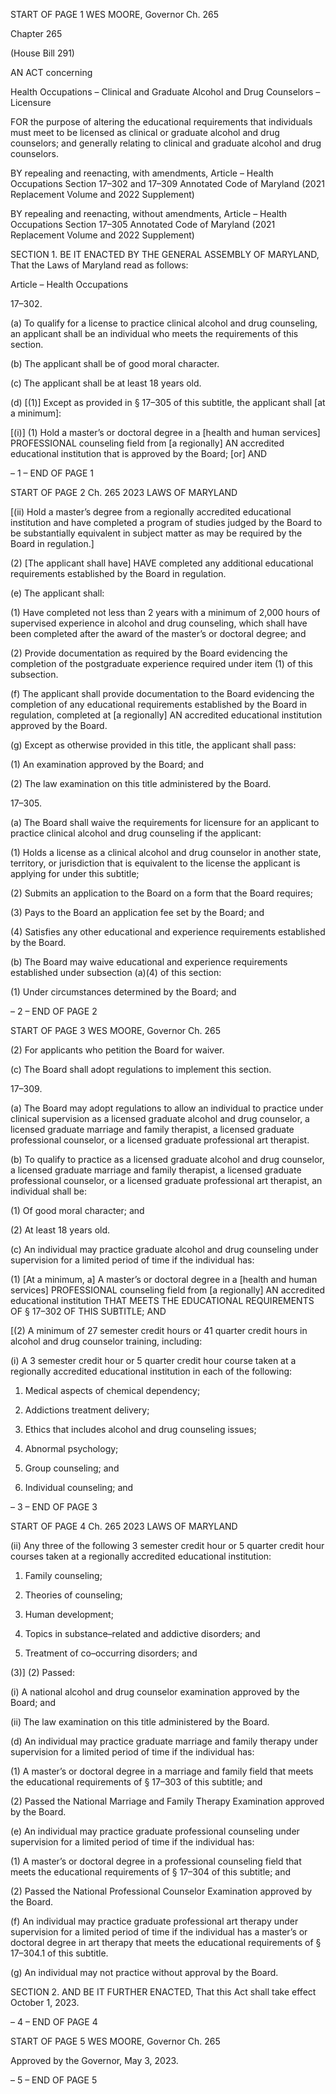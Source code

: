 START OF PAGE 1
WES MOORE, Governor Ch. 265

Chapter 265

(House Bill 291)

AN ACT concerning

Health Occupations – Clinical and Graduate Alcohol and Drug Counselors
– Licensure

FOR the purpose of altering the educational requirements that individuals must meet to
be licensed as clinical or graduate alcohol and drug counselors; and generally
relating to clinical and graduate alcohol and drug counselors.

BY repealing and reenacting, with amendments,
Article – Health Occupations
Section 17–302 and 17–309
Annotated Code of Maryland
(2021 Replacement Volume and 2022 Supplement)

BY repealing and reenacting, without amendments,
Article – Health Occupations
Section 17–305
Annotated Code of Maryland
(2021 Replacement Volume and 2022 Supplement)

SECTION 1. BE IT ENACTED BY THE GENERAL ASSEMBLY OF MARYLAND,
That the Laws of Maryland read as follows:

Article – Health Occupations

17–302.

(a) To qualify for a license to practice clinical alcohol and drug counseling, an
applicant shall be an individual who meets the requirements of this section.

(b) The applicant shall be of good moral character.

(c) The applicant shall be at least 18 years old.

(d) [(1)] Except as provided in § 17–305 of this subtitle, the applicant shall [at a
minimum]:

[(i)] (1) Hold a master’s or doctoral degree in a [health and human
services] PROFESSIONAL counseling field from [a regionally] AN accredited educational
institution that is approved by the Board; [or] AND

– 1 –
END OF PAGE 1

START OF PAGE 2
Ch. 265 2023 LAWS OF MARYLAND

[(ii) Hold a master’s degree from a regionally accredited educational
institution and have completed a program of studies judged by the Board to be substantially
equivalent in subject matter as may be required by the Board in regulation.]

(2) [The applicant shall have] HAVE completed any additional educational
requirements established by the Board in regulation.

(e) The applicant shall:

(1) Have completed not less than 2 years with a minimum of 2,000 hours
of supervised experience in alcohol and drug counseling, which shall have been completed
after the award of the master’s or doctoral degree; and

(2) Provide documentation as required by the Board evidencing the
completion of the postgraduate experience required under item (1) of this subsection.

(f) The applicant shall provide documentation to the Board evidencing the
completion of any educational requirements established by the Board in regulation,
completed at [a regionally] AN accredited educational institution approved by the Board.

(g) Except as otherwise provided in this title, the applicant shall pass:

(1) An examination approved by the Board; and

(2) The law examination on this title administered by the Board.

17–305.

(a) The Board shall waive the requirements for licensure for an applicant to
practice clinical alcohol and drug counseling if the applicant:

(1) Holds a license as a clinical alcohol and drug counselor in another state,
territory, or jurisdiction that is equivalent to the license the applicant is applying for under
this subtitle;

(2) Submits an application to the Board on a form that the Board requires;

(3) Pays to the Board an application fee set by the Board; and

(4) Satisfies any other educational and experience requirements
established by the Board.

(b) The Board may waive educational and experience requirements established
under subsection (a)(4) of this section:

(1) Under circumstances determined by the Board; and

– 2 –
END OF PAGE 2

START OF PAGE 3
WES MOORE, Governor Ch. 265

(2) For applicants who petition the Board for waiver.

(c) The Board shall adopt regulations to implement this section.

17–309.

(a) The Board may adopt regulations to allow an individual to practice under
clinical supervision as a licensed graduate alcohol and drug counselor, a licensed graduate
marriage and family therapist, a licensed graduate professional counselor, or a licensed
graduate professional art therapist.

(b) To qualify to practice as a licensed graduate alcohol and drug counselor, a
licensed graduate marriage and family therapist, a licensed graduate professional
counselor, or a licensed graduate professional art therapist, an individual shall be:

(1) Of good moral character; and

(2) At least 18 years old.

(c) An individual may practice graduate alcohol and drug counseling under
supervision for a limited period of time if the individual has:

(1) [At a minimum, a] A master’s or doctoral degree in a [health and
human services] PROFESSIONAL counseling field from [a regionally] AN accredited
educational institution THAT MEETS THE EDUCATIONAL REQUIREMENTS OF § 17–302
OF THIS SUBTITLE; AND

[(2) A minimum of 27 semester credit hours or 41 quarter credit hours in
alcohol and drug counselor training, including:

(i) A 3 semester credit hour or 5 quarter credit hour course taken at
a regionally accredited educational institution in each of the following:

1. Medical aspects of chemical dependency;

2. Addictions treatment delivery;

3. Ethics that includes alcohol and drug counseling issues;

4. Abnormal psychology;

5. Group counseling; and

6. Individual counseling; and

– 3 –
END OF PAGE 3

START OF PAGE 4
Ch. 265 2023 LAWS OF MARYLAND

(ii) Any three of the following 3 semester credit hour or 5 quarter
credit hour courses taken at a regionally accredited educational institution:

1. Family counseling;

2. Theories of counseling;

3. Human development;

4. Topics in substance–related and addictive disorders; and

5. Treatment of co–occurring disorders; and

(3)] (2) Passed:

(i) A national alcohol and drug counselor examination approved by
the Board; and

(ii) The law examination on this title administered by the Board.

(d) An individual may practice graduate marriage and family therapy under
supervision for a limited period of time if the individual has:

(1) A master’s or doctoral degree in a marriage and family field that meets
the educational requirements of § 17–303 of this subtitle; and

(2) Passed the National Marriage and Family Therapy Examination
approved by the Board.

(e) An individual may practice graduate professional counseling under
supervision for a limited period of time if the individual has:

(1) A master’s or doctoral degree in a professional counseling field that
meets the educational requirements of § 17–304 of this subtitle; and

(2) Passed the National Professional Counselor Examination approved by
the Board.

(f) An individual may practice graduate professional art therapy under
supervision for a limited period of time if the individual has a master’s or doctoral degree
in art therapy that meets the educational requirements of § 17–304.1 of this subtitle.

(g) An individual may not practice without approval by the Board.

SECTION 2. AND BE IT FURTHER ENACTED, That this Act shall take effect
October 1, 2023.

– 4 –
END OF PAGE 4

START OF PAGE 5
WES MOORE, Governor Ch. 265

Approved by the Governor, May 3, 2023.

– 5 –
END OF PAGE 5
